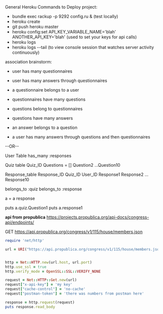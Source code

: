 General Heroku Commands to Deploy project:
- bundle exec rackup -p 9292 config.ru & (test locally)
- heroku create
- git push heroku master
- heroku config:set API_KEY_VARIABLE_NAME='blah' ANOTHER_API_KEY='blah' (used to set your keys for api calls)
- heroku logs
- heroku logs --tail (to view console session that watches server activity continuously)

association brainstorm:
- user has many questionnaires
- user has many answers through questionnaires

- a questionnaire belongs to a user
- questionnaires have many questions

- questions belong to questionnaires
- questions have many answers

- an answer belongs to a question
- a user has many answers through questions and then questionnaires

--OR--

User Table
has_many :responses


Quiz table
  Quiz_ID
  Questions = []
  Question2
  ...Question10

Response_table
  Response_ID
  Quiz_ID
  User_ID
  Response1
  Response2
  ...
  Response10

belongs_to :quiz
belongs_to :response

  a = a response

  puts a.quiz.Question1
  puts a.response1

**api from propublica**
https://projects.propublica.org/api-docs/congress-api/endpoints/

GET https://api.propublica.org/congress/v1/115/house/members.json

```ruby
require 'net/http'

url = URI("https://api.propublica.org/congress/v1/115/house/members.json")


http = Net::HTTP.new(url.host, url.port)
http.use_ssl = true
http.verify_mode = OpenSSL::SSL::VERIFY_NONE

request = Net::HTTP::Get.new(url)
request["x-api-key"] = 'my key'
request["cache-control"] = 'no-cache'
request["postman-token"] = 'there was numbers from postman here'

response = http.request(request)
puts response.read_body
```
